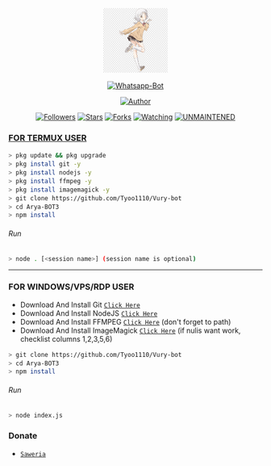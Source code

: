 <p align="center">
<img src="https://raw.githubusercontent.com/tyoo1110/vury-bot/master/home.png" width="128" height="128"/>
</p>
<p align="center">
<a href="#"><img title="Whatsapp-Bot" src="https://img.shields.io/badge/Whatsapp Bot-green?colorA=%23ff0000&colorB=%23017e40&style=for-the-badge"></a>
</p>
<p align="center">
<a href="https://github.com/Tyo1110"><img title="Author" src="https://img.shields.io/badge/Author-Tyoo-red.svg?style=for-the-badge&logo=github"></a>
</p>
<p align="center">
<a href="https://github.com/Tyoo1110/followers"><img title="Followers" src="https://img.shields.io/github/followers/Tyoo1110?color=blue&style=flat-square"></a>
<a href="https://github.com/Tyoo1110/Vury-bot/stargazers/"><img title="Stars" src="https://img.shields.io/github/stars/Tyoo1110/Vury-bot?color=red&style=flat-square"></a>
<a href="https://github.com/Tyoo1110/vury-bot/network/members"><img title="Forks" src="https://img.shields.io/github/forks/tyoo1110/vury-bot?color=red&style=flat-square"></a>
<a href="https://github.com/Tyoo1110/vury-bot/watchers"><img title="Watching" src="https://img.shields.io/github/watchers/Tyoo1110/vury-bot?label=Watchers&color=blue&style=flat-square"></a>
<a href="#"><img title="UNMAINTENED" src="https://img.shields.io/badge/UNMAINTENED-YES-blue.svg"</a>
</p>

### FOR TERMUX USER
```bash
> pkg update && pkg upgrade
> pkg install git -y
> pkg install nodejs -y
> pkg install ffmpeg -y
> pkg install imagemagick -y
> git clone https://github.com/Tyoo1110/Vury-bot
> cd Arya-BOT3
> npm install
```
###### Run
```bash
> node . [<session name>] (session name is optional)
```

---------

### FOR WINDOWS/VPS/RDP USER
* Download And Install Git [`Click Here`](https://git-scm.com/downloads) <br>
* Download And Install NodeJS [`Click Here`](https://nodejs.org/en/download) <br>
* Download And Install FFMPEG [`Click Here`](https://ffmpeg.org/download.html) (don't forget to path) 
* Download And Install ImageMagick [`Click Here`](https://imagemagick.org/script/download.php) (if nulis want work,  checklist columns 1,2,3,5,6) 
```bash
> git clone https://github.com/Tyoo1110/Vury-bot
> cd Arya-BOT3
> npm install
```
###### Run
```bash
> node index.js
```





### Donate
* [`Saweria`](https://saweria.co/donate/tyogimang)
